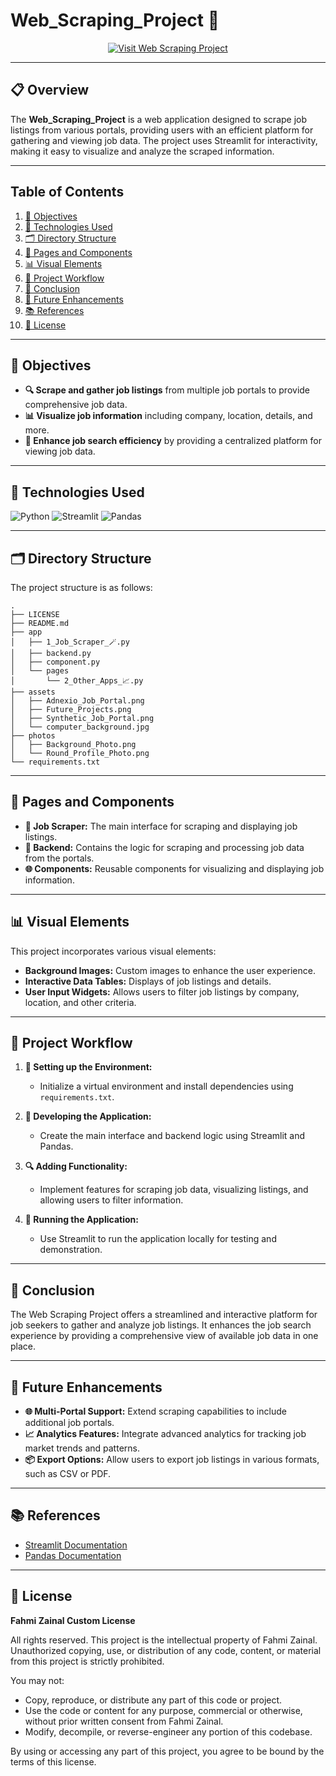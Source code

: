# **Web_Scraping_Project 💼**

<!-- Badge to Visit Project -->
<div align="center"> 
    <a href="https://web-scraping-projects.streamlit.app/">
        <img src="https://img.shields.io/badge/Visit%20Web%20Scraping%20Project-brightblue?style=for-the-badge&logo=streamlit" alt="Visit Web Scraping Project"/>
    </a>
</div>

---

## **📋 Overview**
The **Web_Scraping_Project** is a web application designed to scrape job listings from various portals, providing users with an efficient platform for gathering and viewing job data. The project uses Streamlit for interactivity, making it easy to visualize and analyze the scraped information.

---

## **Table of Contents**

1. [🎯 Objectives](#-objectives)
2. [🔧 Technologies Used](#-technologies-used)
3. [🗂️ Directory Structure](#-directory-structure)
4. [📁 Pages and Components](#-pages-and-components)
5. [📊 Visual Elements](#-visual-elements)
6. [🔄 Project Workflow](#-project-workflow)
7. [🎉 Conclusion](#-conclusion)
8. [🔮 Future Enhancements](#-future-enhancements)
9. [📚 References](#-references)
10. [📜 License](#-license)

---

## **🎯 Objectives**

- **🔍 Scrape and gather job listings** from multiple job portals to provide comprehensive job data.
- **📊 Visualize job information** including company, location, details, and more.
- **💼 Enhance job search efficiency** by providing a centralized platform for viewing job data.

---

## **🔧 Technologies Used**

![Python](https://img.shields.io/badge/python-3670A0?style=for-the-badge&logo=python&logoColor=ffdd54)
![Streamlit](https://img.shields.io/badge/Streamlit-%23FF4B4B.svg?style=for-the-badge&logo=Streamlit&logoColor=white)
![Pandas](https://img.shields.io/badge/pandas-%23150458.svg?style=for-the-badge&logo=pandas&logoColor=white)

---

## **🗂️ Directory Structure**

The project structure is as follows:

```plaintext
.
├── LICENSE
├── README.md
├── app
│   ├── 1_Job_Scraper_🪄.py
│   ├── backend.py
│   ├── component.py
│   └── pages
│       └── 2_Other_Apps_📈.py
├── assets
│   ├── Adnexio_Job_Portal.png
│   ├── Future_Projects.png
│   ├── Synthetic_Job_Portal.png
│   └── computer_background.jpg
├── photos
│   ├── Background_Photo.png
│   └── Round_Profile_Photo.png
└── requirements.txt
```

---

## **📁 Pages and Components**

- **📄 Job Scraper:** The main interface for scraping and displaying job listings.
- **🔧 Backend:** Contains the logic for scraping and processing job data from the portals.
- **🌐 Components:** Reusable components for visualizing and displaying job information.

---

## **📊 Visual Elements**

This project incorporates various visual elements:
- **Background Images:** Custom images to enhance the user experience.
- **Interactive Data Tables:** Displays of job listings and details.
- **User Input Widgets:** Allows users to filter job listings by company, location, and other criteria.

---

## **🔄 Project Workflow**

1. **📂 Setting up the Environment:**
   - Initialize a virtual environment and install dependencies using `requirements.txt`.

2. **🧩 Developing the Application:**
   - Create the main interface and backend logic using Streamlit and Pandas.

3. **🔍 Adding Functionality:**
   - Implement features for scraping job data, visualizing listings, and allowing users to filter information.

4. **🚀 Running the Application:**
   - Use Streamlit to run the application locally for testing and demonstration.

---

## **🎉 Conclusion**

The Web Scraping Project offers a streamlined and interactive platform for job seekers to gather and analyze job listings. It enhances the job search experience by providing a comprehensive view of available job data in one place.

---

## **🔮 Future Enhancements**

- **🌐 Multi-Portal Support:** Extend scraping capabilities to include additional job portals.
- **📈 Analytics Features:** Integrate advanced analytics for tracking job market trends and patterns.
- **📦 Export Options:** Allow users to export job listings in various formats, such as CSV or PDF.

---

## **📚 References**

- [Streamlit Documentation](https://docs.streamlit.io/)
- [Pandas Documentation](https://pandas.pydata.org/docs/)

---

## **📜 License**

**Fahmi Zainal Custom License**

All rights reserved. This project is the intellectual property of Fahmi Zainal. Unauthorized copying, use, or distribution of any code, content, or material from this project is strictly prohibited.

You may not:
- Copy, reproduce, or distribute any part of this code or project.
- Use the code or content for any purpose, commercial or otherwise, without prior written consent from Fahmi Zainal.
- Modify, decompile, or reverse-engineer any portion of this codebase.

By using or accessing any part of this project, you agree to be bound by the terms of this license.
